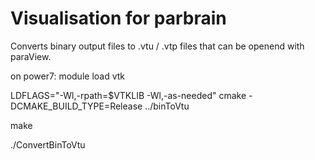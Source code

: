 Visualisation for parbrain
==========================
Converts binary output files to .vtu / .vtp files that can be openend with paraView.

on power7:
module load vtk

LDFLAGS="-Wl,-rpath=$VTKLIB -Wl,-as-needed" cmake -DCMAKE_BUILD_TYPE=Release ../binToVtu

make

./ConvertBinToVtu <folder name> <final time>

